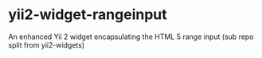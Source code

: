 yii2-widget-rangeinput
======================

An enhanced Yii 2 widget encapsulating the HTML 5 range input (sub repo split from yii2-widgets)
